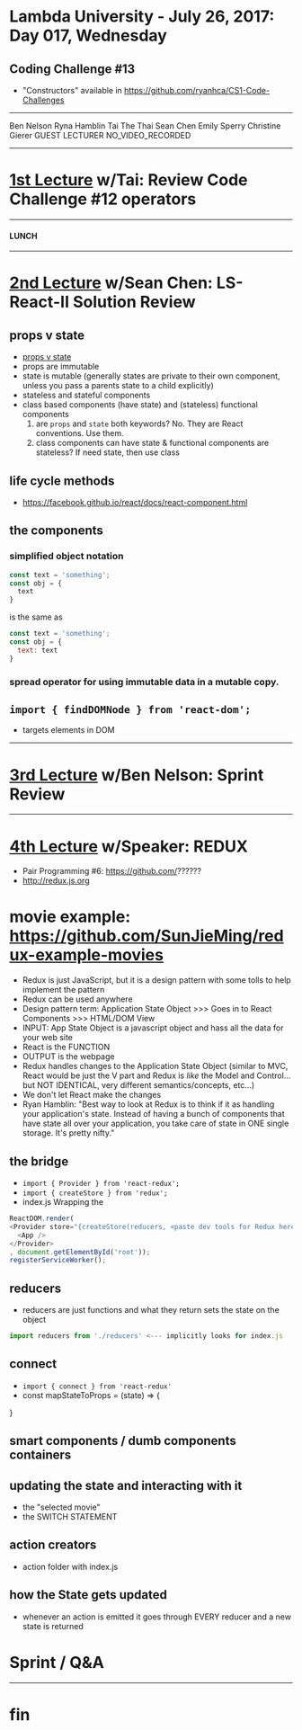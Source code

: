 # Lambda University - July 26, 2017: Day 017, Wednesday
## Coding Challenge #13
- "Constructors" available in https://github.com/ryanhca/CS1-Code-Challenges
***
Ben Nelson
Ryna Hamblin
Tai The Thai
Sean Chen
Emily Sperry
Christine Gierer
GUEST LECTURER
NO_VIDEO_RECORDED
***
# [1st Lecture](VIDEO_RECORDED_NOT_POSTED) w/Tai: Review Code Challenge #12 operators
***
#### LUNCH
***
# [2nd Lecture](VIDEO_RECORDED_NOT_POSTED) w/Sean Chen: LS-React-II Solution Review
## props v state
- [props v state](https://github.com/uberVU/react-guide/blob/master/props-vs-state.md)
- props are immutable
- state is mutable (generally states are private to their own component, unless you pass a parents state to a child explicitly)
- stateless and stateful components
- class based components (have state) and (stateless) functional components
  1. are `props` and `state` both keywords? No. They are React conventions. Use them.
  2. class components can have state & functional components are stateless? If need state, then use class

## life cycle methods
- https://facebook.github.io/react/docs/react-component.html

## the components

### simplified object notation
```js
const text = 'something';
const obj = {
  text
}
```

is the same as

```js
const text = 'something';
const obj = {
  text: text
}
```

### spread operator for using immutable data in a mutable copy.

## `import { findDOMNode } from 'react-dom';`
- targets elements in DOM

***
# [3rd Lecture](VIDEO_RECORDED_NOT_POSTED) w/Ben Nelson: Sprint Review

***
# [4th Lecture](https://youtu.be/wJatXrRg8rw) w/Speaker: REDUX

- Pair Programming #6: https://github.com/??????
- http://redux.js.org

# movie example: https://github.com/SunJieMing/redux-example-movies
- Redux is just JavaScript, but it is a design pattern with some tolls to help implement the pattern
- Redux can be used anywhere
- Design pattern term: Application State Object >>> Goes in to React Components >>> HTML/DOM View
- INPUT: App State Object is a javascript object and hass all the data for your web site
- React is the FUNCTION
- OUTPUT is the webpage
- Redux handles changes to the Application State Object (similar to MVC, React would be just the V part and Redux is _like_ the Model and Control... but NOT IDENTICAL, very different semantics/concepts, etc...)
- We don't let React make the changes
- Ryan Hamblin: "Best way to look at Redux is to think if it as handling your application's state. Instead of having a bunch of components that have state all over your application, you take care of state in ONE single storage. It's pretty nifty."

## the bridge
- `import { Provider } from 'react-redux';`
- `import { createStore } from 'redux';`
- index.js Wrapping the <App />
```js
ReactDOM.render(
<Provider store="{createStore(reducers, <paste dev tools for Redux here>)}">
  <App />
</Provider>
, document.getElementById('root'));
registerServiceWorker();

```

## reducers
- reducers are just functions and what they return sets the state on the object

```js
import reducers from './reducers' <--- implicitly looks for index.js
```

## connect
- `import { connect } from 'react-redux'`
- const mapStateToProps = (state) => {

}

## smart components / dumb components containers

## updating the state and interacting with it
- the "selected movie"
- the SWITCH STATEMENT

## action creators
- action folder with index.js

## how the State gets updated
- whenever an action is emitted it goes through EVERY reducer and a new state is returned




# Sprint / Q&A
***
# fin
